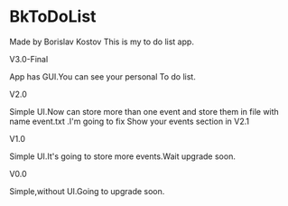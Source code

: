 # BkToDoList
Made by Borislav Kostov
This is my to do list app.

V3.0-Final

App has GUI.You can see your personal To do list.

V2.0

Simple UI.Now can store more than one event and store them in file with name event.txt .I'm going to fix Show your events section in V2.1

V1.0

Simple UI.It's going to store more events.Wait upgrade soon.

V0.0

Simple,without UI.Going to upgrade soon.

